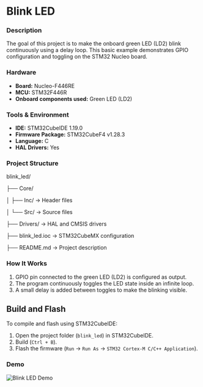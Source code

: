 # Blink LED

### Description
The goal of this project is to make the onboard green LED (LD2) blink continuously using a delay loop.
This basic example demonstrates GPIO configuration and toggling on the STM32 Nucleo board.

### Hardware
- **Board:** Nucleo-F446RE
- **MCU:** STM32F446R
- **Onboard components used:** Green LED (LD2)

### Tools & Environment
- **IDE:** STM32CubeIDE 1.19.0
- **Firmware Package:** STM32CubeF4 v1.28.3 
- **Language:** C
- **HAL Drivers:** Yes

### Project Structure
blink_led/

├── Core/

│ ├── Inc/ → Header files

│ └── Src/ → Source files 

├── Drivers/ → HAL and CMSIS drivers 

├── blink_led.ioc → STM32CubeMX configuration 

├── README.md → Project description 


### How It Works
1. GPIO pin connected to the green LED (LD2) is configured as output.  
2. The program continuously toggles the LED state inside an infinite loop.  
3. A small delay is added between toggles to make the blinking visible.


## Build and Flash

To compile and flash using STM32CubeIDE:
1. Open the project folder (`blink_led`) in STM32CubeIDE.
2. Build (`Ctrl + B`).
3. Flash the firmware (`Run` → `Run As` → `STM32 Cortex-M C/C++ Application`).


### Demo
![Blink LED Demo](images/led_blink.gif)



